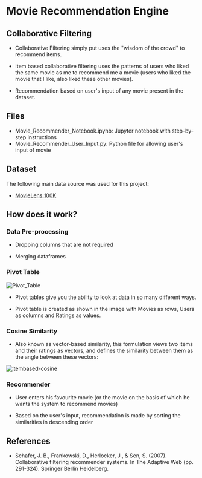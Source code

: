 # Movie Recommendation Engine
## Collaborative Filtering

* Collaborative Filtering simply put uses the "wisdom of the crowd" to recommend items. 

* Item based collaborative filtering uses the patterns of users who liked the same movie as me to recommend me a movie (users who liked the movie that I like, also liked these other movies).

* Recommendation based on user's input of any movie present in the dataset.

## Files

- Movie_Recommender_Notebook.ipynb: Jupyter notebook with step-by-step instructions
- Movie_Recommender_User_Input.py: Python file for allowing user's input of movie


## Dataset
The following main data source was used for this project:
- [MovieLens 100K](https://grouplens.org/datasets/movielens/100k/)

## How does it work?

### Data Pre-processing

- Dropping columns that are not required

- Merging dataframes

### Pivot Table 

![Pivot_Table](https://github.com/abhilampard/Movie_Recommendation_Engine/blob/master/Pivot_Table.PNG)

- Pivot tables give you the ability to look at data in so many different ways.


- Pivot table is created as shown in the image with Movies as rows, Users as columns and Ratings as values. 

### Cosine Similarity

- Also known as vector-based similarity, this formulation views two items and their ratings as vectors, and defines the similarity between them as the angle between these vectors:

![itembased-cosine](https://github.com/abhilampard/Movie_Recommendation_Engine/blob/master/itembased-cosine.png)


### Recommender

- User enters his favourite movie (or the movie on the basis of which he wants the system to recommend movies)

- Based on the user's input, recommendation is made by sorting the similarities in descending order

## References

- Schafer, J. B., Frankowski, D., Herlocker, J., & Sen, S. (2007). Collaborative filtering recommender systems. In The Adaptive Web (pp. 291-324). Springer Berlin Heidelberg.



